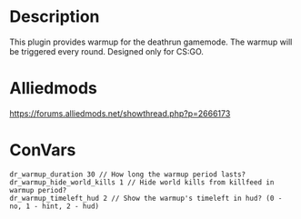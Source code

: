 # Description
This plugin provides warmup for the deathrun gamemode. The warmup will be triggered every round. Designed only for CS:GO.

# Alliedmods
https://forums.alliedmods.net/showthread.php?p=2666173

# ConVars
```
dr_warmup_duration 30 // How long the warmup period lasts?
dr_warmup_hide_world_kills 1 // Hide world kills from killfeed in warmup period?
dr_warmup_timeleft_hud 2 // Show the warmup's timeleft in hud? (0 - no, 1 - hint, 2 - hud)
```
